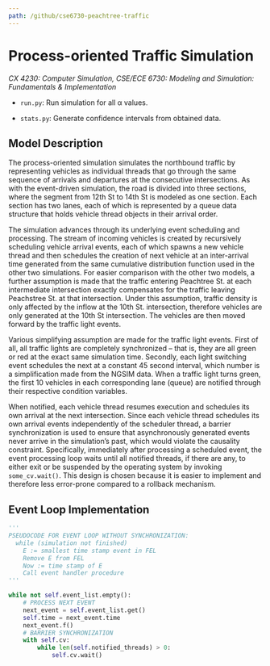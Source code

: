 ```yaml
---
path: /github/cse6730-peachtree-traffic
---
```

# Process-oriented Traffic Simulation
*CX 4230: Computer Simulation, CSE/ECE 6730: Modeling and Simulation: Fundamentals & Implementation*

- `run.py`: Run simulation for all &alpha; values.

- `stats.py`: Generate confidence intervals from obtained data.

##  Model Description
The process-oriented simulation simulates the northbound traffic by representing vehicles as individual
threads that go through the same sequence of arrivals and departures at the consecutive intersections. As
with the event-driven simulation, the road is divided into three sections, where the segment from 12th St to
14th St is modeled as one section. Each section has two lanes, each of which is represented by a queue data
structure that holds vehicle thread objects in their arrival order.

The simulation advances through its underlying event scheduling and processing. The stream of incoming
vehicles is created by recursively scheduling vehicle arrival events, each of which spawns a new vehicle thread
and then schedules the creation of next vehicle at an inter-arrival time generated from the same cumulative
distribution function used in the other two simulations. For easier comparison with the other two models, a
further assumption is made that the traffic entering Peachtree St. at each intermediate intersection exactly
compensates for the traffic leaving Peachstree St. at that intersection. Under this assumption, traffic density
is only affected by the inflow at the 10th St. intersection, therefore vehicles are only generated at the 10th
St intersection. The vehicles are then moved forward by the traffic light events.

Various simplifying assumption are made for the traffic light events. First of all, all traffic lights are
completely synchronized – that is, they are all green or red at the exact same simulation time. Secondly,
each light switching event schedules the next at a constant 45 second interval, which number is a simplification
made from the NGSIM data. When a traffic light turns green, the first 10 vehicles in each corresponding
lane (queue) are notified through their respective condition variables.

When notified, each vehicle thread resumes execution and schedules its own arrival at the next intersection.
Since each vehicle thread schedules
its own arrival events independently of the scheduler thread, a barrier synchronization is used to ensure
that asynchronously generated events never arrive in the simulation’s past, which would violate the causality
constraint. Specifically, immediately after processing a scheduled event, the event processing loop waits until
all notified threads, if there are any, to either exit or be suspended by the operating system by invoking `some_cv.wait()`.
This design is chosen because it is easier to implement and therefore less error-prone compared to a rollback mechanism.

## Event Loop Implementation
```python
'''
PSEUDOCODE FOR EVENT LOOP WITHOUT SYNCHRONIZATION:
  while (simulation not finished)
    E := smallest time stamp event in FEL
    Remove E from FEL
    Now := time stamp of E
    Call event handler procedure
'''

while not self.event_list.empty():
    # PROCESS NEXT EVENT
    next_event = self.event_list.get()
    self.time = next_event.time
    next_event.f()    
    # BARRIER SYNCHRONIZATION
    with self.cv:
        while len(self.notified_threads) > 0:
            self.cv.wait()
```
